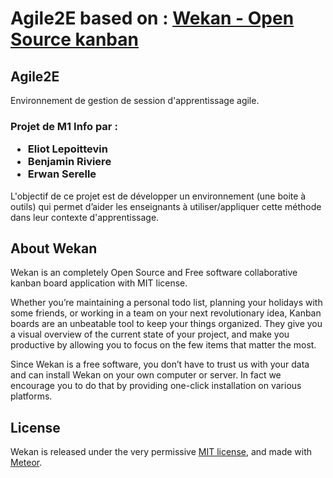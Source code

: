 # Agile2E based on : [Wekan - Open Source kanban](https://github.com/wekan/wekan/)

## Agile2E

Environnement de gestion de session d'apprentissage agile.

<DOCTYPE html>
  <head>
  </head>
  <body>
    <h3>Projet de M1 Info par : <ul>
      <li> Eliot Lepoittevin</li> 
      <li> Benjamin Riviere</li>
      <li> Erwan Serelle</li> 
    </ul></h3>
    <p>L'objectif de ce projet est de développer un environnement (une boite à outils) qui permet d’aider les enseignants à utiliser/appliquer cette méthode dans leur  contexte d'apprentissage.</p>
  </body>
</html>

## About Wekan

Wekan is an completely Open Source and Free software
collaborative kanban board application with MIT license.

Whether you’re maintaining a personal todo list, planning your holidays with some friends,
or working in a team on your next revolutionary idea, Kanban boards are an unbeatable tool
to keep your things organized. They give you a visual overview of the current state of your project,
and make you productive by allowing you to focus on the few items that matter the most.

Since Wekan is a free software, you don’t have to trust us with your data and can
install Wekan on your own computer or server. In fact we encourage you to do
that by providing one-click installation on various platforms.
## License

Wekan is released under the very permissive [MIT license](LICENSE), and made
with [Meteor](https://www.meteor.com).
